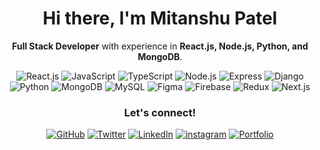 <!-- Intro -->
<h1 align="center">Hi there, I'm Mitanshu Patel</h1>
<p align="center">
  <strong>Full Stack Developer</strong> with experience in <strong>React.js, Node.js, Python, and MongoDB</strong>.
</p>

<!-- Technology Badges -->
<p align="center">
  <img src="https://img.shields.io/badge/-React.js-61DAFB?logo=react&logoColor=white&style=flat" alt="React.js">
  <img src="https://img.shields.io/badge/-JavaScript-F7DF1E?logo=javascript&logoColor=black&style=flat" alt="JavaScript">
  <img src="https://img.shields.io/badge/-TypeScript-007ACC?logo=typescript&logoColor=white&style=flat" alt="TypeScript">
  <img src="https://img.shields.io/badge/-Node.js-339933?logo=node.js&logoColor=white&style=flat" alt="Node.js">
  <img src="https://img.shields.io/badge/-Express-000000?logo=express&logoColor=white&style=flat" alt="Express">
  <img src="https://img.shields.io/badge/-Django-092E20?logo=django&logoColor=white&style=flat" alt="Django">
  <img src="https://img.shields.io/badge/-Python-3776AB?logo=python&logoColor=white&style=flat" alt="Python">
  <img src="https://img.shields.io/badge/-MongoDB-47A248?logo=mongodb&logoColor=white&style=flat" alt="MongoDB">
  <img src="https://img.shields.io/badge/-MySQL-4479A1?logo=mysql&logoColor=white&style=flat" alt="MySQL">
  <img src="https://img.shields.io/badge/-Figma-F24E1E?logo=figma&logoColor=white&style=flat" alt="Figma">
  <img src="https://img.shields.io/badge/-Firebase-FFCA28?logo=firebase&logoColor=black&style=flat" alt="Firebase">
  <img src="https://img.shields.io/badge/-Redux-764ABC?logo=redux&logoColor=white&style=flat" alt="Redux">
  <img src="https://img.shields.io/badge/-Next.js-000000?logo=next.js&logoColor=white&style=flat" alt="Next.js">
</p>

<!-- Footer -->
<h3 align="center">Let's connect!</h3>
<p align="center">
  <a href="https://github.com/mitanshu21"><img src="https://img.shields.io/github/followers/mitanshu21.svg?label=GitHub&style=social" alt="GitHub"></a>
  <a href="https://twitter.com/mitanshu21"><img src="https://img.shields.io/twitter/follow/mitanshu21.svg?style=social" alt="Twitter"></a>
  <a href="https://www.linkedin.com/in/mitanshu-patel/"><img src="https://img.shields.io/badge/-LinkedIn-0077B5?logo=linkedin&logoColor=white&style=flat-square" alt="LinkedIn"></a>
  <a href="https://www.instagram.com/__mitanshu/"><img src="https://img.shields.io/badge/Instagram-E4405F?logo=instagram&logoColor=white" alt="instagram"></a>
  <a href="https://mitanshu.xyz/"><img src="https://img.shields.io/badge/mitanshu-.live-lightgrey" alt="Portfolio"></a>
</p>

